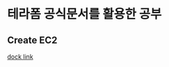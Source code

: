 # 테라폼 공식문서를 활용한 공부

## Create EC2

[dock link](https://developer.hashicorp.com/terraform/tutorials/aws-get-started/aws-build)
